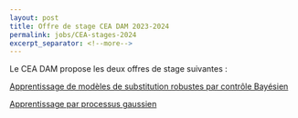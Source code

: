 ```yaml
---
layout: post
title: Offre de stage CEA DAM 2023-2024
permalink: jobs/CEA-stages-2024
excerpt_separator: <!--more-->
---
```


Le CEA DAM propose les deux offres de stage suivantes :

[Apprentissage de modèles de substitution robustes par contrôle Bayésien](/files/jobs/2024-offre-CEA-DAM-1.pdf)

[Apprentissage par processus gaussien](/files/jobs/2024-offre-CEA-DAM-2.pdf)
